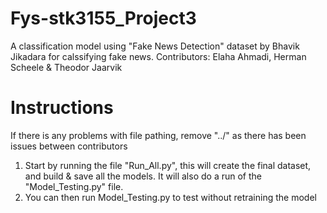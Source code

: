 # Fys-stk3155_Project3
A classification model using "Fake News Detection" dataset by Bhavik Jikadara for calssifying fake news. Contributors: Elaha Ahmadi, Herman Scheele &amp; Theodor Jaarvik


# Instructions 

If there is any problems with file pathing, remove "../" as there has been issues between contributors

1. Start by running the file "Run_All.py", this will create the final dataset, and build & save all the models. It will also do a run of the "Model_Testing.py" file.
2. You can then run Model_Testing.py to test without retraining the model

